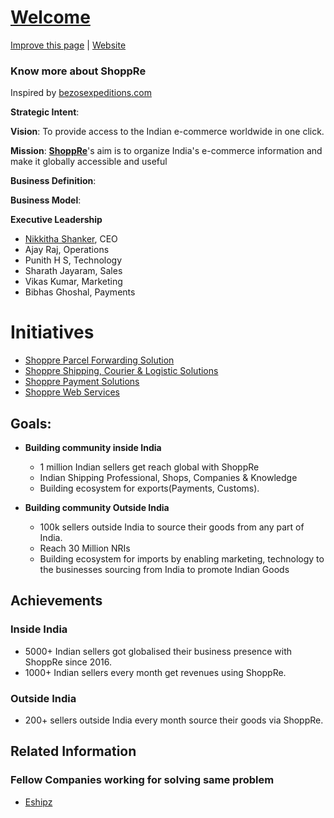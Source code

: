 # [Welcome](https://expeditions.shoppre.com)

[Improve this page](https://github.com/shoppre/expeditions/edit/master/docs/README.md) | [Website](https://expeditions.shoppre.com)


### Know more about ShoppRe

Inspired by [bezosexpeditions.com](https://www.bezosexpeditions.com/)

**Strategic Intent**: 


**Vision**: To provide access to the Indian e-commerce worldwide in one click.

**Mission**: **[ShoppRe](https://www.shoppre.com)**'s aim is to organize India's e-commerce information and make it globally accessible and useful

**Business Definition**:

**Business Model**:

**Executive Leadership**

- [Nikkitha Shanker](https://in.linkedin.com/in/nikkitha-shanker), CEO
- Ajay Raj, Operations
- Punith H S, Technology
- Sharath Jayaram, Sales
- Vikas Kumar, Marketing
- Bibhas Ghoshal, Payments


# Initiatives

- [Shoppre Parcel Forwarding Solution](https://expeditions.shoppre.com/initiatives/shoppre-parcel-forwarding-solution.html)
- [Shoppre Shipping, Courier & Logistic Solutions](https://www.shopprecouriers.com)
- [Shoppre Payment Solutions](https://www.shopprepay.in)
- [Shoppre Web Services](https://expeditions.shoppre.com/initiatives/shoppre-web-services.html)

## Goals:

- **Building community inside India**
  - 1 million Indian sellers get reach global with ShoppRe
  - Indian Shipping Professional, Shops, Companies & Knowledge
  - Building ecosystem for exports(Payments, Customs).
  
- **Building community Outside India**
  - 100k sellers outside India to source their goods from any part of India.
  - Reach 30 Million NRIs
  - Building ecosystem for imports by enabling marketing, technology to the businesses sourcing from India to promote Indian Goods
  
  
## Achievements

### Inside India
- 5000+ Indian sellers got globalised their business presence with ShoppRe since 2016.
- 1000+ Indian sellers every month get revenues using ShoppRe.

### Outside India

- 200+ sellers outside India every month source their goods via ShoppRe.

## Related Information

### Fellow Companies working for solving same problem

- [Eshipz](https://expeditions.shoppre.com/fellow-companies/eshipz.html)

